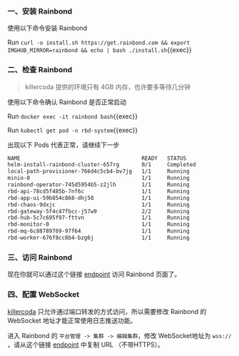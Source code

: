 ### 一、安装 Rainbond

使用以下命令安装 Rainbond

Run `curl -o install.sh https://get.rainbond.com && export IMGHUB_MIRROR=rainbond && echo | bash ./install.sh`{{exec}}

### 二、检查 Rainbond

> killercoda 提供的环境只有 4GB 内存，也许要多等待几分钟

使用以下命令确认 Rainbond 是否正常启动

Run `docker exec -it rainbond bash`{{exec}}

Run `kubectl get pod -n rbd-system`{{exec}}

出现以下 Pods 代表正常，请继续下一步

```bash
NAME                                      READY   STATUS
helm-install-rainbond-cluster-657rg       0/1     Completed
local-path-provisioner-766d4c5cb4-bv7jg   1/1     Running
minio-0                                   1/1     Running
rainbond-operator-745d5954b5-z2jlh        1/1     Running
rbd-api-78cd5f485b-7nf6c                  1/1     Running
rbd-app-ui-59b854c868-dhj58               1/1     Running
rbd-chaos-9dxjc                           1/1     Running
rbd-gateway-5f4c47fbcc-j57w9              2/2     Running
rbd-hub-5c7c695f97-fttvn                  1/1     Running
rbd-monitor-0                             1/1     Running
rbd-mq-6c88789769-97f64                   1/1     Running
rbd-worker-676f8cc8b4-bzg6j               1/1     Running
```

### 三、访问 Rainbond

现在你就可以通过这个链接 [endpoint]({{TRAFFIC_HOST1_7070}}) 访问 Rainbond 页面了。

### 四、配置 WebSocket

[killercoda](https://github.com/killercoda/scenario-examples/blob/main/network-traffic/step1.md) 只允许通过端口转发的方式访问，所以需要修改 Rainbond 的 WebSocket 地址才能正常使用日志推送功能。

进入 Rainbond 的 `平台管理 -> 集群 -> 编辑集群`，修改 WebSocket地址为 `wss://` ，请从这个链接 [endpoint]({{TRAFFIC_HOST1_6060}}) 中复制 URL （不带HTTPS）。

